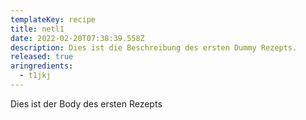 ```yaml
---
templateKey: recipe
title: netl1
date: 2022-02-20T07:38:39.558Z
description: Dies ist die Beschreibung des ersten Dummy Rezepts.
released: true
aringredients:
  - t1jkj
---
```

Dies ist der Body des ersten Rezepts
